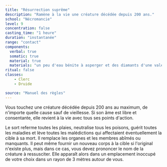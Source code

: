 ```yaml
---
title: "Résurrection suprême"
description: "Ramène à la vie une créature décédée depuis 200 ans."
school: "Nécromancie"
level: 9
concentration: false
casting_time: "1 heure"
duration: "instantanée"
range: "contact"
components:
  verbal: true
  somatic: true
  material: true
  materials: "un peu d'eau bénite à asperger et des diamants d'une valeur minimale de 25000 po, que le sort consume"
ritual: false
classes:
    - Clerc
    - Druide

source: "Manuel des règles"
---
```

Vous touchez une créature décédée depuis 200 ans au maximum, de n'importe quelle cause sauf de vieillesse. Si son âme est libre et consentante, elle revient à la vie avec tous ses points d'action.

Le sort referme toutes les plaies, neutralise tous les poisons, guérit toutes les maladies et lève toutes les malédictions qui affectaient éventuellement la cible à sa mort. Il remplace les organes et les membres abîmés ou manquants. Il peut même fournir un nouveau corps à la cible si l'original n'existe plus, mais dans ce cas, vous devez prononcer le nom de la créature à ressusciter. Elle apparaît alors dans un emplacement inoccupé de votre choix dans un rayon de 3 mètres autour de vous.
